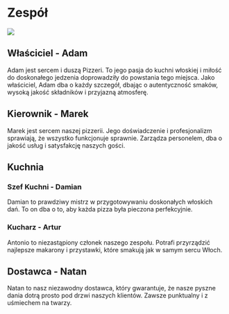 # Zespół

<img src="https://images.pexels.com/photos/6605418/pexels-photo-6605418.jpeg?auto=compress&cs=tinysrgb&w=400&h=750&dpr=1">

## Właściciel - Adam

Adam jest sercem i duszą Pizzeri. To jego pasja do kuchni włoskiej i miłość do doskonałego jedzenia doprowadziły do powstania tego miejsca. Jako właściciel, Adam dba o każdy szczegół, dbając o autentyczność smaków, wysoką jakość składników i przyjazną atmosferę.

## Kierownik - Marek

Marek jest sercem naszej pizzerii. Jego doświadczenie i profesjonalizm sprawiają, że wszystko funkcjonuje sprawnie. Zarządza personelem, dba o jakość usług i satysfakcję naszych gości.

## Kuchnia

### Szef Kuchni - Damian
Damian to prawdziwy mistrz w przygotowywaniu doskonałych włoskich dań. To on dba o to, aby każda pizza była pieczona perfekcyjnie.

### Kucharz - Artur

Antonio to niezastąpiony członek naszego zespołu. Potrafi przyrządzić najlepsze makarony i przystawki, które smakują jak w samym sercu Włoch.

## Dostawca - Natan

Natan to nasz niezawodny dostawca, który gwarantuje, że nasze pyszne dania dotrą prosto pod drzwi naszych klientów. Zawsze punktualny i z uśmiechem na twarzy.
